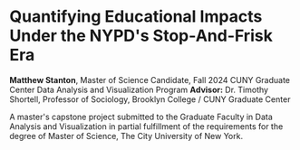 # Quantifying Educational Impacts Under the NYPD's Stop-And-Frisk Era
**Matthew Stanton**, Master of Science Candidate, Fall 2024
CUNY Graduate Center Data Analysis and Visualization Program
**Advisor:** Dr. Timothy Shortell, Professor of Sociology, Brooklyn College / CUNY Graduate Center

A master's capstone project submitted to the Graduate Faculty in Data Analysis and Visualization in partial fulfillment of the requirements for the degree of Master of Science, The City University of New York.



